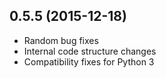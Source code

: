 ## 0.5.5 (2015-12-18)
- Random bug fixes
- Internal code structure changes
- Compatibility fixes for Python 3
